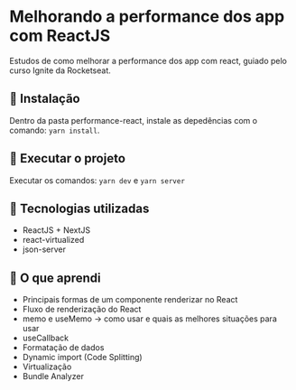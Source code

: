 # Melhorando a performance dos app com ReactJS
Estudos de como melhorar a performance dos app com react, guiado pelo curso Ignite da Rocketseat.

## 🔧 Instalação
Dentro da pasta performance-react, instale as depedências com o comando: ``yarn install``.

## 🔧 Executar o projeto
Executar os comandos: ```yarn dev``` e ```yarn server```

## 🚀 Tecnologias utilizadas
- ReactJS + NextJS
- react-virtualized
- json-server

## 💪 O que aprendi
- Principais formas de um componente renderizar no React
- Fluxo de renderização do React
- memo e useMemo -> como usar e quais as melhores situações para usar
- useCallback
- Formatação de dados
- Dynamic import (Code Splitting)
- Virtualização
- Bundle Analyzer
